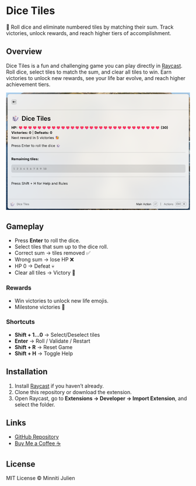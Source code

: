 # Dice Tiles

🎲 Roll dice and eliminate numbered tiles by matching their sum. Track victories, unlock rewards, and reach higher tiers of accomplishment.

## Overview

Dice Tiles is a fun and challenging game you can play directly in [Raycast](https://www.raycast.com). Roll dice, select tiles to match the sum, and clear all tiles to win. Earn victories to unlock new rewards, see your life bar evolve, and reach higher achievement tiers.

![Screenshot](img/screen_base.png)

## Gameplay

- Press **Enter** to roll the dice.  
- Select tiles that sum up to the dice roll.  
- Correct sum → tiles removed ✅  
- Wrong sum → lose HP ❌  
- HP 0 → Defeat 💀  
- Clear all tiles → Victory 🎉  

### Rewards

- Win victories to unlock new life emojis.  
- Milestone victories 🎇  

### Shortcuts

- **Shift + 1…0** → Select/Deselect tiles  
- **Enter** → Roll / Validate / Restart  
- **Shift + R** → Reset Game  
- **Shift + H** → Toggle Help  

## Installation

1. Install [Raycast](https://www.raycast.com) if you haven’t already.  
2. Clone this repository or download the extension.  
3. Open Raycast, go to **Extensions → Developer → Import Extension**, and select the folder.  

## Links

- [GitHub Repository](https://github.com/Jumitti/dice-tiles)  
- [Buy Me a Coffee ☕](https://www.buymeacoffee.com/yourusername)

## License

MIT License © Minniti Julien
